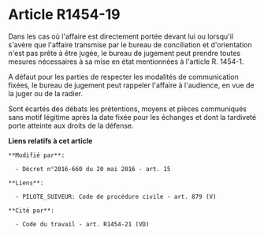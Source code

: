 # Article R1454-19

Dans les cas où l'affaire est directement portée devant lui ou lorsqu'il s'avère que l'affaire transmise par le bureau de
conciliation et d'orientation n'est pas prête à être jugée, le bureau de jugement peut prendre toutes mesures nécessaires à
sa mise en état mentionnées à l'article R. 1454-1. 

A défaut pour les parties de respecter les modalités de communication fixées, le bureau de jugement peut rappeler l'affaire à
l'audience, en vue de la juger ou de la radier. 

Sont écartés des débats les prétentions, moyens et pièces communiqués sans motif légitime après la date fixée pour les
échanges et dont la tardiveté porte atteinte aux droits de la défense.

**Liens relatifs à cet article**

	**Modifié par**:

	  - Décret n°2016-660 du 20 mai 2016 - art. 15

	**Liens**:

	  - PILOTE_SUIVEUR: Code de procédure civile - art. 879 (V)

	**Cité par**:

	  - Code du travail - art. R1454-21 (VD)
